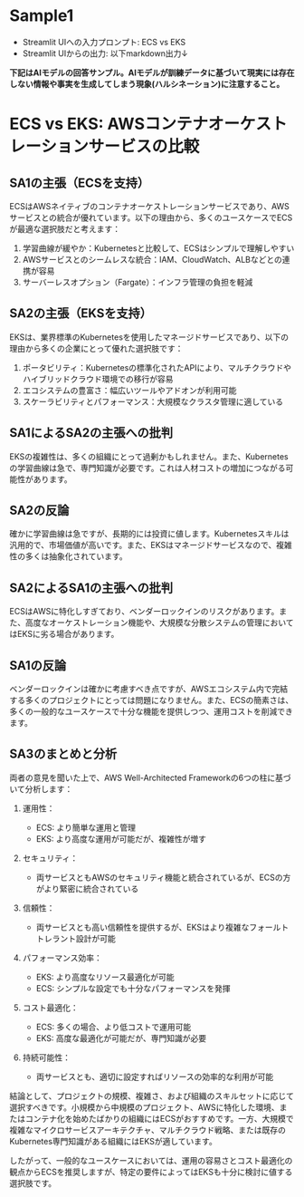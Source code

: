 # Sample1
- Streamlit UIへの入力プロンプト: ECS vs EKS
- Streamlit UIからの出力: 以下markdown出力↓

**下記はAIモデルの回答サンプル。AIモデルが訓練データに基づいて現実には存在しない情報や事実を生成してしまう現象(ハルシネーション)に注意すること。**

# ECS vs EKS: AWSコンテナオーケストレーションサービスの比較

## SA1の主張（ECSを支持）

ECSはAWSネイティブのコンテナオーケストレーションサービスであり、AWSサービスとの統合が優れています。以下の理由から、多くのユースケースでECSが最適な選択肢だと考えます：

1. 学習曲線が緩やか：Kubernetesと比較して、ECSはシンプルで理解しやすい
2. AWSサービスとのシームレスな統合：IAM、CloudWatch、ALBなどとの連携が容易
3. サーバーレスオプション（Fargate）：インフラ管理の負担を軽減

## SA2の主張（EKSを支持）

EKSは、業界標準のKubernetesを使用したマネージドサービスであり、以下の理由から多くの企業にとって優れた選択肢です：

1. ポータビリティ：Kubernetesの標準化されたAPIにより、マルチクラウドやハイブリッドクラウド環境での移行が容易
2. エコシステムの豊富さ：幅広いツールやアドオンが利用可能
3. スケーラビリティとパフォーマンス：大規模なクラスタ管理に適している

## SA1によるSA2の主張への批判

EKSの複雑性は、多くの組織にとって過剰かもしれません。また、Kubernetesの学習曲線は急で、専門知識が必要です。これは人材コストの増加につながる可能性があります。

## SA2の反論

確かに学習曲線は急ですが、長期的には投資に値します。Kubernetesスキルは汎用的で、市場価値が高いです。また、EKSはマネージドサービスなので、複雑性の多くは抽象化されています。

## SA2によるSA1の主張への批判

ECSはAWSに特化しすぎており、ベンダーロックインのリスクがあります。また、高度なオーケストレーション機能や、大規模な分散システムの管理においてはEKSに劣る場合があります。

## SA1の反論

ベンダーロックインは確かに考慮すべき点ですが、AWSエコシステム内で完結する多くのプロジェクトにとっては問題になりません。また、ECSの簡素さは、多くの一般的なユースケースで十分な機能を提供しつつ、運用コストを削減できます。

## SA3のまとめと分析

両者の意見を聞いた上で、AWS Well-Architected Frameworkの6つの柱に基づいて分析します：

1. 運用性：
   - ECS: より簡単な運用と管理
   - EKS: より高度な運用が可能だが、複雑性が増す

2. セキュリティ：
   - 両サービスともAWSのセキュリティ機能と統合されているが、ECSの方がより緊密に統合されている

3. 信頼性：
   - 両サービスとも高い信頼性を提供するが、EKSはより複雑なフォールトトレラント設計が可能

4. パフォーマンス効率：
   - EKS: より高度なリソース最適化が可能
   - ECS: シンプルな設定でも十分なパフォーマンスを発揮

5. コスト最適化：
   - ECS: 多くの場合、より低コストで運用可能
   - EKS: 高度な最適化が可能だが、専門知識が必要

6. 持続可能性：
   - 両サービスとも、適切に設定すればリソースの効率的な利用が可能

結論として、プロジェクトの規模、複雑さ、および組織のスキルセットに応じて選択すべきです。小規模から中規模のプロジェクト、AWSに特化した環境、またはコンテナ化を始めたばかりの組織にはECSがおすすめです。一方、大規模で複雑なマイクロサービスアーキテクチャ、マルチクラウド戦略、または既存のKubernetes専門知識がある組織にはEKSが適しています。

したがって、一般的なユースケースにおいては、運用の容易さとコスト最適化の観点からECSを推奨しますが、特定の要件によってはEKSも十分に検討に値する選択肢です。